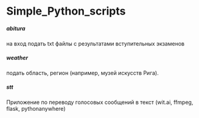 # Simple_Python_scripts

##### abitura #####

на вход подать txt файлы с результатами вступительных экзаменов

##### weather #####

подать область, регион (например, музей искусств Рига).

##### stt #####

Приложение по переводу голосовых сообщений в текст (wit.ai, ffmpeg, flask, pythonanywhere)

